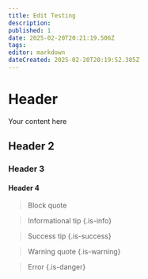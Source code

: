 ```yaml
---
title: Edit Testing
description: 
published: 1
date: 2025-02-20T20:21:19.506Z
tags: 
editor: markdown
dateCreated: 2025-02-20T20:19:52.385Z
---
```


# Header
Your content here

## Header 2

### Header 3

#### Header 4

> Block quote

> Informational tip
{.is-info}

> Success tip
{.is-success}

> Warning quote
{.is-warning}

> Error
{.is-danger}
